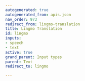 ```yaml
---
autogenerated: true
autogenerated_from: apis.json
nav_order: 973
redirect_from: lingmo-translation
title: Lingmo Translation
id: lingmo
inputs:
- speech
- text
active: true
grand_parent: Input types
parent: Text
redirect_to: lingmo

---
```


